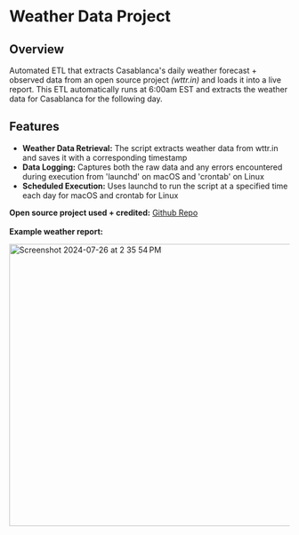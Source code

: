 # Weather Data Project

## Overview
Automated ETL that extracts Casablanca's daily weather forecast  + observed data from an open source project _(wttr.in)_ and loads it into a live report. This ETL automatically runs at 6:00am EST and extracts the weather data for Casablanca for the following day.

## Features
* **Weather Data Retrieval:** The script extracts weather data from wttr.in and saves it with a corresponding timestamp
* **Data Logging:** Captures both the raw data and any errors encountered during execution from 'launchd' on macOS and 'crontab' on Linux
* **Scheduled Execution:** Uses launchd to run the script at a specified time each day for macOS and crontab for Linux


**Open source project used + credited:** [Github Repo](https://github.com/chubin/wttr.in#readme) <br><br>
**Example weather report:**

  <img width="508" alt="Screenshot 2024-07-26 at 2 35 54 PM" src="https://github.com/user-attachments/assets/68f4bd95-fa5c-464d-9c8f-4e04a732be55">
